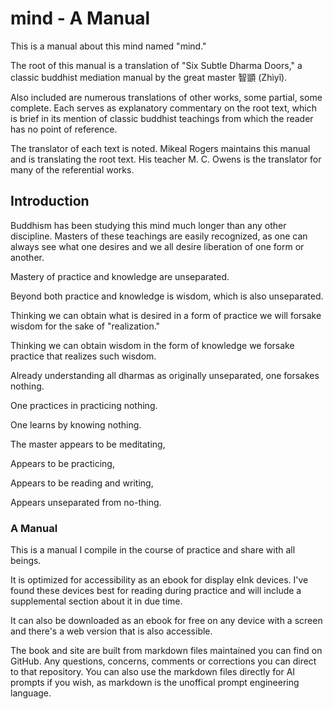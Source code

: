 # mind - A Manual

This is a manual about this mind named "mind."

The root of this manual is a translation of "Six Subtle Dharma Doors," a classic buddhist mediation manual by the great master 智顗 (Zhìyǐ).

Also included are numerous translations of other works, some partial, some complete. Each serves as explanatory commentary on the root text, which is brief in its mention of classic buddhist teachings from which the reader has no point of reference.

The translator of each text is noted. Mikeal Rogers maintains this manual and is translating the root text. His teacher M. C. Owens is the translator for many of the referential works.

## Introduction

Buddhism has been studying this mind much longer than any other discipline. Masters of these teachings are easily recognized, as one can always see what one desires and we all desire liberation of one form or another.

Mastery of practice and knowledge are unseparated.

Beyond both practice and knowledge is wisdom, which is also unseparated.

Thinking we can obtain what is desired in a form of practice we will forsake wisdom for the sake of "realization."

Thinking we can obtain wisdom in the form of knowledge we forsake practice that realizes such wisdom.

Already understanding all dharmas as originally unseparated, one forsakes nothing.

One practices in practicing nothing.

One learns by knowing nothing.

The master appears to be meditating,

Appears to be practicing,

Appears to be reading and writing,

Appears unseparated from no-thing.

### A Manual

This is a manual I compile in the course of practice and share with all beings.

It is optimized for accessibility as an ebook for display eInk devices. I've found these devices best for reading during practice and will include a supplemental section about it in due time.

It can also be downloaded as an ebook for free on any device with a screen and there's a web version that is also accessible.

The book and site are built from markdown files maintained you can find on GitHub. Any questions, concerns, comments or corrections you can direct to that repository. You can also use the markdown files directly for AI prompts if you wish, as markdown is the unoffical prompt engineering language.

